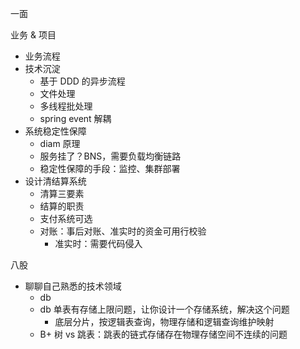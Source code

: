 一面

业务 & 项目

* 业务流程
* 技术沉淀
	* 基于 DDD 的异步流程
	* 文件处理
	* 多线程批处理
	* spring event 解耦
* 系统稳定性保障
	* diam 原理
	* 服务挂了？BNS，需要负载均衡链路
	* 稳定性保障的手段：监控、集群部署
* 设计清结算系统
	* 清算三要素
	* 结算的职责
	* 支付系统可选
	* 对账：事后对账、准实时的资金可用行校验
		* 准实时：需要代码侵入

八股

* 聊聊自己熟悉的技术领域
	* db
	* db 单表有存储上限问题，让你设计一个存储系统，解决这个问题
		* 底层分片，按逻辑表查询，物理存储和逻辑查询维护映射
	* B+ 树 vs 跳表：跳表的链式存储存在物理存储空间不连续的问题